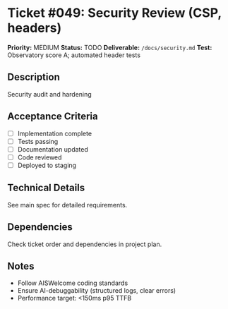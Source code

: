 # Ticket #049: Security Review (CSP, headers)

**Priority:** MEDIUM
**Status:** TODO
**Deliverable:** `/docs/security.md`
**Test:** Observatory score A; automated header tests

## Description
Security audit and hardening

## Acceptance Criteria
- [ ] Implementation complete
- [ ] Tests passing
- [ ] Documentation updated
- [ ] Code reviewed
- [ ] Deployed to staging

## Technical Details
See main spec for detailed requirements.

## Dependencies
Check ticket order and dependencies in project plan.

## Notes
- Follow AISWelcome coding standards
- Ensure AI-debuggability (structured logs, clear errors)
- Performance target: <150ms p95 TTFB
